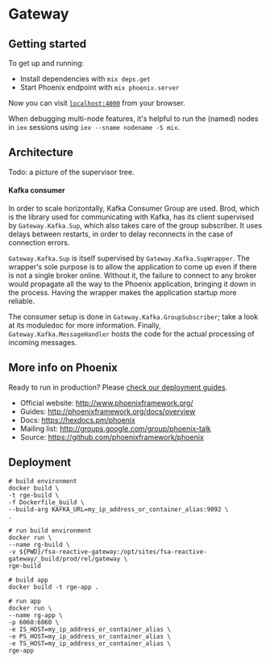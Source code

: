 # Gateway

## Getting started

To get up and running:

  * Install dependencies with `mix deps.get`
  * Start Phoenix endpoint with `mix phoenix.server`

Now you can visit [`localhost:4000`](http://localhost:4000) from your browser.

When debugging multi-node features, it's helpful to run the (named) nodes in `iex` sessions using `iex --sname nodename -S mix`.


## Architecture

Todo: a picture of the supervisor tree.

#### Kafka consumer
In order to scale horizontally, Kafka Consumer Group are used. Brod, which is the library used for communicating with Kafka, has its client supervised by `Gateway.Kafka.Sup`, which also takes care of the group subscriber. It uses delays between restarts, in order to delay reconnects in the case of connection errors.

`Gateway.Kafka.Sup` is itself supervised by `Gateway.Kafka.SupWrapper`. The wrapper's sole purpose is to allow the application to come up even if there is not a single broker online. Without it, the failure to connect to any broker would propagate all the way to the Phoenix application, bringing it down in the process. Having the wrapper makes the application startup more reliable.

The consumer setup is done in `Gateway.Kafka.GroupSubscriber`; take a look at its moduledoc for more information. Finally, `Gateway.Kafka.MessageHandler` hosts the code for the actual processing of incoming messages.

## More info on Phoenix

Ready to run in production? Please [check our deployment guides](http://www.phoenixframework.org/docs/deployment).

  * Official website: http://www.phoenixframework.org/
  * Guides: http://phoenixframework.org/docs/overview
  * Docs: https://hexdocs.pm/phoenix
  * Mailing list: http://groups.google.com/group/phoenix-talk
  * Source: https://github.com/phoenixframework/phoenix

## Deployment

```
# build environment
docker build \
-t rge-build \
-f Dockerfile_build \
--build-arg KAFKA_URL=my_ip_address_or_container_alias:9092 \
.

# run build environment
docker run \
--name rg-build \
-v ${PWD}/fsa-reactive-gateway:/opt/sites/fsa-reactive-gateway/_build/prod/rel/gateway \
rge-build

# build app
docker build -t rge-app .

# run app
docker run \
--name rg-app \
-p 6060:6060 \
-e IS_HOST=my_ip_address_or_container_alias \
-e PS_HOST=my_ip_address_or_container_alias \
-e TS_HOST=my_ip_address_or_container_alias \
rge-app
```

